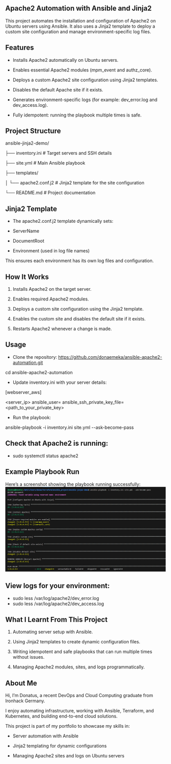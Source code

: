 ## Apache2 Automation with Ansible and Jinja2

This project automates the installation and configuration of Apache2 on Ubuntu servers using Ansible. It also uses a Jinja2 template to deploy a custom site configuration and manage environment-specific log files.

## Features

- Installs Apache2 automatically on Ubuntu servers.

- Enables essential Apache2 modules (mpm_event and authz_core).

- Deploys a custom Apache2 site configuration using Jinja2 templates.

- Disables the default Apache site if it exists.

- Generates environment-specific logs (for example: dev_error.log and dev_access.log).

- Fully idempotent: running the playbook multiple times is safe.

## Project Structure

ansible-jinja2-demo/

├── inventory.ini             # Target servers and SSH details

├── site.yml                  # Main Ansible playbook

├── templates/

│   └── apache2.conf.j2       # Jinja2 template for the site configuration

└── README.md                 # Project documentation

## Jinja2 Template

- The apache2.conf.j2 template dynamically sets:

- ServerName

- DocumentRoot

- Environment (used in log file names)

This ensures each environment has its own log files and configuration.

## How It Works

1. Installs Apache2 on the target server.

2. Enables required Apache2 modules.

3. Deploys a custom site configuration using the Jinja2 template.

4. Enables the custom site and disables the default site if it exists.

5. Restarts Apache2 whenever a change is made.

## Usage

- Clone the repository: https://github.com/donaemeka/ansible-apache2-automation.git

cd ansible-apache2-automation


- Update inventory.ini with your server details:

[webserver_aws]

<server_ip> ansible_user=<username> ansible_ssh_private_key_file=<path_to_your_private_key>



- Run the playbook:

ansible-playbook -i inventory.ini site.yml --ask-become-pass


## Check that Apache2 is running:

- sudo systemctl status apache2


## Example Playbook Run

Here’s a screenshot showing the playbook running successfully:
![Apache2 Playbook Run](images/apache2_playbook.png)



## View logs for your environment:

- sudo less /var/log/apache2/dev_error.log
- sudo less /var/log/apache2/dev_access.log

## What I Learnt From This Project

1. Automating server setup with Ansible.

2. Using Jinja2 templates to create dynamic configuration files.

3. Writing idempotent and safe playbooks that can run multiple times without issues.

4. Managing Apache2 modules, sites, and logs programmatically.



## About Me

Hi, I’m Donatus, a recent DevOps and Cloud Computing graduate from Ironhack Germany.  

I enjoy automating infrastructure, working with Ansible, Terraform, and Kubernetes, and building end-to-end cloud solutions.  

This project is part of my portfolio to showcase my skills in:

- Server automation with Ansible

- Jinja2 templating for dynamic configurations

- Managing Apache2 sites and logs on Ubuntu servers

